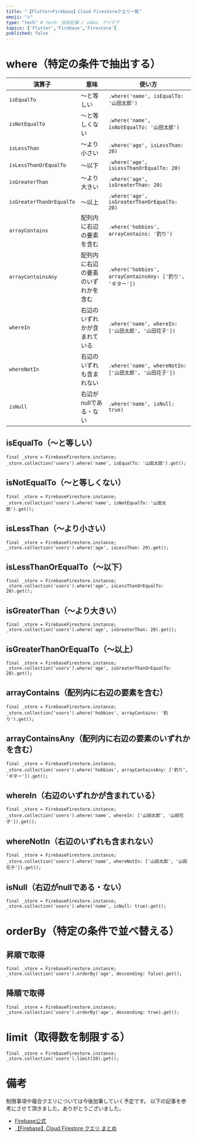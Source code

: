 ```yaml
---
title: "【Flutter×Firebase】Cloud Firestoreクエリ一覧"
emoji: "🔥"
type: "tech" # tech: 技術記事 / idea: アイデア
topics: ['Flutter','Firebase','Firestore']
published: false
---
```



# where（特定の条件で抽出する）
| 演算子                   | 意味                               | 使い方                                                    |
| ------------------------ | ---------------------------------- | --------------------------------------------------------- |
| `isEqualTo`              | 〜と等しい                         | `.where('name', isEqualTo: '山田太郎')`                   |
| `isNotEqualTo`           | 〜と等しくない                     | `.where('name', isNotEqualTo: '山田太郎')`                |
| `isLessThan`             | 〜より小さい                       | `.where('age', isLessThan: 20)`                           |
| `isLessThanOrEqualTo`    | 〜以下                             | `.where('age', isLessThanOrEqualTo: 20)`                  |
| `isGreaterThan`          | 〜より大きい                       | `.where('age', isGreaterThan: 20)`                        |
| `isGreaterThanOrEqualTo` | 〜以上                             | `.where('age', isGreaterThanOrEqualTo: 20)`               |
| `arrayContains`          | 配列内に右辺の要素を含む           | `.where('hobbies', arrayContains: '釣り')`                |
| `arrayContainsAny`       | 配列内に右辺の要素のいずれかを含む | `.where('hobbies', arrayContainsAny: ['釣り', 'ギター'])` |
| `whereIn`                | 右辺のいずれかが含まれている       | `.where('name', whereIn: ['山田太郎', '山田花子'])`       |
| `whereNotIn`             | 右辺のいずれも含まれない           | `.where('name', whereNotIn: ['山田太郎', '山田花子'])`    |
| `isNull`                 | 右辺がnullである・ない             | `.where('name', isNull: true)`                            |


## isEqualTo（〜と等しい）

```dart:「name」 が 「山田太郎」 であるユーザーを抽出
final _store = FirebaseFirestore.instance;
_store.collection('users').where('name', isEqualTo: '山田太郎').get();
```
## isNotEqualTo（〜と等しくない）
```dart:「name」 が 「山田太郎」 でないユーザーを抽出
final _store = FirebaseFirestore.instance;
_store.collection('users').where('name', isNotEqualTo: '山田太郎').get();
```

## isLessThan（〜より小さい）
```dart:「age」 が 20 より小さい（ 20 の場合は含まない）ユーザーを抽出
final _store = FirebaseFirestore.instance;
_store.collection('users').where('age', isLessThan: 20).get();
```

## isLessThanOrEqualTo（〜以下）
```dart:「age」 が 20 以下（ 20 の場合を含む）のユーザーを抽出
final _store = FirebaseFirestore.instance;
_store.collection('users').where('age', isLessThanOrEqualTo: 20).get();
```
## isGreaterThan（〜より大きい）
```dart:「age」 が 20 より大きい（ 20 の場合は含まない）ユーザーを抽出
final _store = FirebaseFirestore.instance;
_store.collection('users').where('age', isGreaterThan: 20).get();
```

## isGreaterThanOrEqualTo（〜以上）
```dart:「age」 が 20 以上（ 20 の場合を含む）のユーザーを抽出
final _store = FirebaseFirestore.instance;
_store.collection('users').where('age', isGreaterThanOrEqualTo: 20).get();
```


## arrayContains（配列内に右辺の要素を含む）
```dart:配列 「hobbies」 に 「釣り」 を含むユーザーを抽出
final _store = FirebaseFirestore.instance;
_store.collection('users').where('hobbies', arrayContains: '釣り').get();
```


## arrayContainsAny（配列内に右辺の要素のいずれかを含む）
```dart:配列 「hobbies」 に 「釣り」 、 「ギター」 のいずれかを含むユーザーを抽出
final _store = FirebaseFirestore.instance;
_store.collection('users').where('hobbies', arrayContainsAny: ['釣り', 'ギター']).get();
```

## whereIn（右辺のいずれかが含まれている）
```dart:「name」 が 「山田太郎」 、 「山田花子」 のいずれかであるユーザーを抽出
final _store = FirebaseFirestore.instance;
_store.collection('users').where('name', whereIn: ['山田太郎', '山田花子']).get();
```

## whereNotIn（右辺のいずれも含まれない）
```dart:「name」 が 「山田太郎」 、 「山田花子」 のいずれでもないユーザーを抽出
final _store = FirebaseFirestore.instance;
_store.collection('users').where('name', whereNotIn: ['山田太郎', '山田花子']).get();
```

## isNull（右辺がnullである・ない）
```dart:「name」 がnullであるユーザーを抽出
final _store = FirebaseFirestore.instance;
_store.collection('users').where('name', isNull: true).get();
```

# orderBy（特定の条件で並べ替える）
## 昇順で取得
```dart:「age」 が小さい順に取得
final _store = FirebaseFirestore.instance;
_store.collection('users').orderBy('age', descending: false).get();
```
## 降順で取得
```dart:「age」 が大きい順に取得
final _store = FirebaseFirestore.instance;
_store.collection('users').orderBy('age', descending: true).get();
```

# limit（取得数を制限する） 
```dart:「users」 からドキュメントを 20 個取得
final _store = FirebaseFirestore.instance;
_store.collection('users').limit(20).get();
```

# 備考
制限事項や複合クエリについては今後加筆していく予定です。
以下の記事を参考にさせて頂きました。ありがとうございました。
- [Firebase公式](https://firebase.google.com/docs/firestore/query-data/queries?hl=ja)
- [【Firebase】Cloud Firestore クエリ まとめ
](https://zenn.dev/tentel/articles/ea7d5c03e68e6d142d98)


